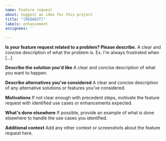 ```yaml
---
name: Feature request
about: Suggest an idea for this project
title: "[REQUEST]"
labels: enhancement
assignees: ''

---
```


**Is your feature request related to a problem? Please describe.**
A clear and concise description of what the problem is. Ex. I'm always frustrated when [...]

**Describe the solution you'd like**
A clear and concise description of what you want to happen.

**Describe alternatives you've considered**
A clear and concise description of any alternative solutions or features you've considered.

**Motivations**
If not clear enough with precedent steps, motivate the feature request with identified use cases or enhancements expected.

**What's done elsewhere**
If possible, provide an example of what is done elsewhere to handle the use cases you identified.

**Additional context**
Add any other context or screenshots about the feature request here.
